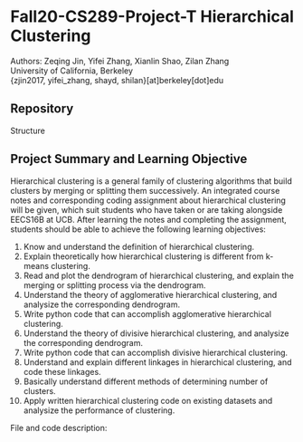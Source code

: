 # Fall20-CS289-Project-T   Hierarchical Clustering
Authors: Zeqing Jin, Yifei Zhang, Xianlin Shao, Zilan Zhang  
University of California, Berkeley   
{zjin2017, yifei_zhang, shayd, shilan}[at]berkeley[dot]edu   

## Repository

 Structure

## Project Summary and Learning Objective
Hierarchical clustering is a general family of clustering algorithms that build clusters by merging or splitting them successively. An integrated course notes and corresponding coding assignment about hierarchical clustering will be given, which suit students who have taken or are taking alongside EECS16B at UCB. After learning the notes and completing the assignment, students should be able to achieve the following learning objectives: <br />

1. Know and understand the definition of hierarchical clustering.  <br />
2. Explain theoretically how hierarchical clustering is different from k-means clustering.  <br />
3. Read and plot the dendrogram of hierarchical clustering, and explain the merging or splitting process via the dendrogram.  <br />
4. Understand the theory of agglomerative hierarchical clustering, and analysize the corresponding dendrogram.  <br />
5. Write python code that can accomplish agglomerative hierarchical clustering. <br />
6. Understand the theory of divisive hierarchical clustering, and analysize the corresponding dendrogram.  <br />
7. Write python code that can accomplish divisive hierarchical clustering. <br />
8. Understand and explain different linkages in hierarchical clustering, and code these linkages. <br /> 
9. Basically understand different methods of determining number of clusters. <br />
10. Apply written hierarchical clustering code on existing datasets and analysize the performance of clustering. <br />

File and code description: <br />